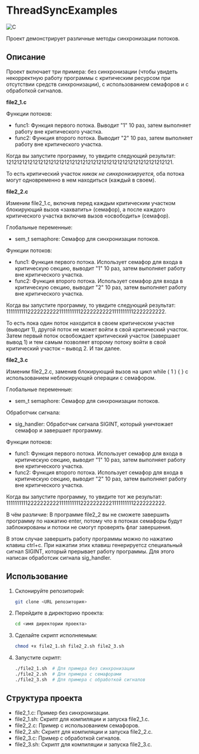 # ThreadSyncExamples
![C](https://img.shields.io/badge/C-blue.svg)

Проект демонстрирует различные методы синхронизации потоков. 

## Описание

Проект включает три примера: без синхронизации (чтобы увидеть некорректную работу программы с критическим ресурсом при отсутствии средств синхронизации), с использованием семафоров и с обработкой сигналов.

**file2_1.c**
    
Функции потоков:
  - func1: Функция первого потока. Выводит "1" 10 раз, затем выполняет работу вне критического участка.
  - func2: Функция второго потока. Выводит "2" 10 раз, затем выполняет работу вне критического участка.

Когда вы запустите программу, то увидите следующий результат:
121212121212121212121212121212121212121212121212121212121212121.

То есть критический участок *никак не синхронизируется*, оба потока могут одновременно в нем находиться (каждый в своем).

**file2_2.c**

Изменим file2_1.c, включив перед каждым критическим участком блокирующий вызов «захватить» (семафор), а после каждого критического участка включив вызов «освободить» (семафор).

Глобальные переменные:
- sem_t semaphore: Семафор для синхронизации потоков.
  
Функции потоков:
- func1: Функция первого потока. Использует семафор для входа в критическую секцию, выводит "1" 10 раз, затем выполняет работу вне критического участка.
- func2: Функция второго потока. Использует семафор для входа в критическую секцию, выводит "2" 10 раз, затем выполняет работу вне критического участка.

Когда вы запустите программу, то увидите следующий результат:
111111111122222222221111111111222222222211111111112222222222.

То есть пока один поток находится в своем критическом участке (выводит 1), другой поток не может войти в свой критический участок. Затем первый поток освобождает критический участок (завершает вывод 1) и тем самым позволяет второму потоку войти в свой критический участок – вывод 2. И так далее.

**file2_3.c**

Изменим file2_2.c, заменив блокирующий вызов на цикл while ( 1 ) { } с использованием неблокирующей операции с семафором.

Глобальные переменные:
- sem_t semaphore: Семафор для синхронизации потоков.

Обработчик сигнала:
- sig_handler: Обработчик сигнала SIGINT, который уничтожает семафор и завершает программу.

Функции потоков:
- func1: Функция первого потока. Использует семафор для входа в критическую секцию, выводит "1" 10 раз, затем выполняет работу вне критического участка.
- func2: Функция второго потока. Использует семафор для входа в критическую секцию, выводит "2" 10 раз, затем выполняет работу вне критического участка.

Когда вы запустите программу, то увидите тот же результат:
111111111122222222221111111111222222222211111111112222222222.

В чём различие: В программе file2_2 вы не сможете завершить программу по нажатию enter, потому что в потоках семафоры будут заблокированы и потоки не смогут проверять флаг завершения. 

В этом случае завершить работу программы можно по нажатию клавиш ctrl+c. При нажатии этих клавиш генерируетcz специальный сигнал SIGINT, который прерывает работу программы. Для этого написан обработсик сигнала sig_handler. 

## Использование

1. Склонируйте репозиторий:
    ```sh
    git clone <URL репозитория>
    ```
2. Перейдите в директорию проекта:
    ```sh
    cd <имя директории проекта>
    ```
3. Сделайте скрипт исполняемым:
    ```sh
    chmod +x file2_1.sh file2_2.sh file2_3.sh
    ```
4. Запустите скрипт:
    ```sh
    ./file2_1.sh  # Для примера без синхронизации
    ./file2_2.sh  # Для примера с семафорами
    ./file2_3.sh  # Для примера с обработкой сигналов
    ```

## Структура проекта

- file2_1.c: Пример без синхронизации.
- file2_1.sh: Скрипт для компиляции и запуска file2_1.c.
- file2_2.c: Пример с использованием семафоров.
- file2_2.sh: Скрипт для компиляции и запуска file2_2.c.
- file2_3.c: Пример с обработкой сигналов.
- file2_3.sh: Скрипт для компиляции и запуска file2_3.c.


